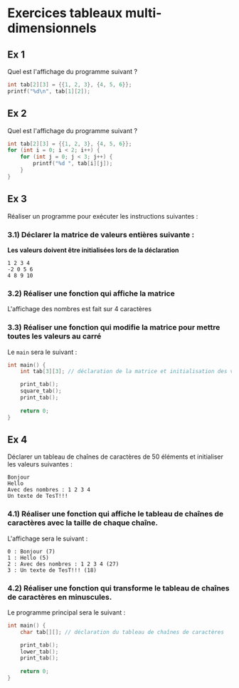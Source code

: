# Exercices tableaux multi-dimensionnels 

## Ex 1
Quel est l'affichage du programme suivant ?

```c
int tab[2][3] = {{1, 2, 3}, {4, 5, 6}};
printf("%d\n", tab[1][2]);
```

## Ex 2
Quel est l'affichage du programme suivant ?

```c
int tab[2][3] = {{1, 2, 3}, {4, 5, 6}};
for (int i = 0; i < 2; i++) {
    for (int j = 0; j < 3; j++) {
        printf("%d ", tab[i][j]);
    }
}
```

## Ex 3
Réaliser un programme pour exécuter les instructions suivantes :

### 3.1) Déclarer la matrice de valeurs entières suivante :
**Les valeurs doivent être initialisées lors de la déclaration**

```
1 2 3 4
-2 0 5 6
4 8 9 10
```

### 3.2) Réaliser une fonction qui affiche la matrice
L'affichage des nombres est fait sur 4 caractères

### 3.3) Réaliser une fonction qui modifie la matrice pour mettre toutes les valeurs au carré

Le `main` sera le suivant :
```c
int main() {
    int tab[3][3]; // déclaration de la matrice et initialisation des valeurs

    print_tab();
    square_tab();
    print_tab();
    
    return 0;
}
```

## Ex 4
Déclarer un tableau de chaînes de caractères de 50 éléments et initialiser les valeurs suivantes :
```
Bonjour
Hello
Avec des nombres : 1 2 3 4
Un texte de TesT!!!
```

### 4.1) Réaliser une fonction qui affiche le tableau de chaînes de caractères avec la taille de chaque chaîne.
L'affichage sera le suivant :
```	
0 : Bonjour (7)
1 : Hello (5)
2 : Avec des nombres : 1 2 3 4 (27)
3 : Un texte de TesT!!! (18)
```

### 4.2) Réaliser une fonction qui transforme le tableau de chaînes de caractères en minuscules.

Le programme principal sera le suivant :
```c
int main() {
    char tab[][]; // déclaration du tableau de chaînes de caractères

    print_tab();
    lower_tab();
    print_tab();
    
    return 0;
}
```